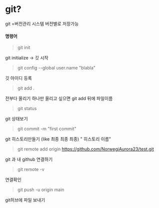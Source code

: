 ﻿# git?

 git =버전관리 시스템
 버전별로 저장가능 

#### 명령어
>git init

git initialize -> 깃 시작

> git config --global user.name "blabla"

깃 아이디 등록 

>git add . 

전부다 올리기 하나만 올리고 싶으면 git add 뒤에 파일이름

>git status

git 상태보기

>git commit -m "first commit"

git 히스토리만들기 (like 최종 최종 최종) " 히스토리 이름"

> git remote add origin https://github.com/NorwegiAurora23/test.git

git 과 내 github 연결하기

> git remote -v 

연결확인

> git push -u origin main

git허브에 파일 보내기


